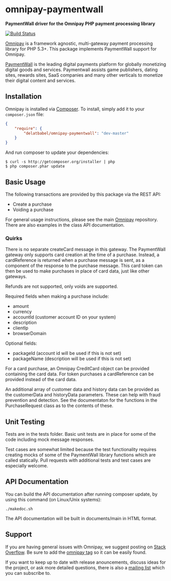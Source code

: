 # omnipay-paymentwall

**PaymentWall driver for the Omnipay PHP payment processing library**

[![Build Status](https://travis-ci.org/incube8/omnipay-paymentwall.svg?branch=master)](https://travis-ci.org/incube8/omnipay-paymentwall)

[Omnipay](https://github.com/thephpleague/omnipay) is a framework agnostic, multi-gateway payment
processing library for PHP 5.3+. This package implements PaymentWall support for Omnipay.

[PaymentWall](https://www.paymentwall.com/en/) is the leading digital payments
platform for globally monetizing digital goods and services. Paymentwall assists game publishers,
dating sites, rewards sites, SaaS companies and many other verticals to monetize their
digital content and services.

## Installation

Omnipay is installed via [Composer](http://getcomposer.org/). To install, simply add it
to your `composer.json` file:

```json
{
    "require": {
        "delatbabel/omnipay-paymentwall": "dev-master"
    }
}
```

And run composer to update your dependencies:

    $ curl -s http://getcomposer.org/installer | php
    $ php composer.phar update

## Basic Usage

The following transactions are provided by this package via the REST API:

* Create a purchase
* Voiding a purchase

For general usage instructions, please see the main [Omnipay](https://github.com/thephpleague/omnipay)
repository.  There are also examples in the class API documentation.

### Quirks

There is no separate createCard message in this gateway.  The
PaymentWall gateway only supports card creation at the time of a
purchase.  Instead, a cardReference is returned when a purchase
message is sent, as a component of the response to the purchase
message.  This card token can then be used to make purchases
in place of card data, just like other gateways.

Refunds are not supported, only voids are supported.

Required fields when making a purchase include:

* amount
* currency
* accountId (customer account ID on your system)
* description
* clientIp
* browserDomain

Optional fields:

* packageId (account id will be used if this is not set)
* packageName (description will be used if this is not set)

For a card purchase, an Omnipay CreditCard object can be provided containing
the card data.  For token purchases a cardReference can be provided instead
of the card data.

An additional array of customer data and history data can be provided as the
customerData and historyData parameters.  These can help with fraud prevention
and detection.  See the documentaton for the functions in the PurchaseRequest
class as to the contents of these.

## Unit Testing

Tests are in the tests folder.  Basic unit tests are in place for some of the code including
mock message responses.

Test cases are somewhat limited because the test functionality requires creating mocks of
some of the PaymentWall library functions which are called statically.  Pull requests with
additional tests and test cases are especially welcome.

## API Documentation

You can build the API documentation after running composer update, by using this command
(on Linux/Unix systems):

```
./makedoc.sh
```

The API documentation will be built in documents/main in HTML format.

## Support

If you are having general issues with Omnipay, we suggest posting on
[Stack Overflow](http://stackoverflow.com/). Be sure to add the
[omnipay tag](http://stackoverflow.com/questions/tagged/omnipay) so it can be easily found.

If you want to keep up to date with release anouncements, discuss ideas for the project,
or ask more detailed questions, there is also a [mailing list](https://groups.google.com/forum/#!forum/omnipay) which
you can subscribe to.
